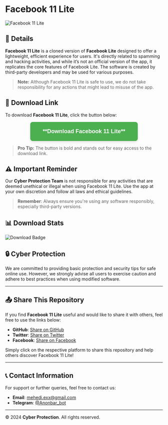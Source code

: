 # Facebook 11 Lite

![Facebook 11 Lite](https://github.com/cpfile/Facebook-11-lite/assets/133189455/dd3c9ecc-7902-4c74-a1c9-9b540b9d6726)

## 📱 **Details**

**Facebook 11 Lite** is a cloned version of **Facebook Lite** designed to offer a lightweight, efficient experience for users. It's directly related to spamming and hacking activities, and while it’s not an official version of the app, it replicates the core features of Facebook Lite. The software is created by third-party developers and may be used for various purposes.

> **Note:** Although Facebook 11 Lite is safe to use, we do not take responsibility for any actions that might lead to misuse of the app.

## 🔽 **Download Link**

To download **Facebook 11 Lite**, click the button below:

<div align="center">
  <a href="https://t.me/Anonbar_bot" target="_blank">
    <button style="background-color: #4CAF50; color: white; padding: 20px 40px; font-size: 18px; font-weight: bold; text-align: center; text-decoration: none; display: inline-block; border-radius: 8px; border: none; box-shadow: 0 4px 8px rgba(0, 0, 0, 0.1); transition: background-color 0.3s;">
 **Download Facebook 11 Lite**
    </button>
  </a>
</div>

> **Pro Tip:** The button is bold and stands out for easy access to the download link.

## ⚠️ **Important Reminder**

Our **Cyber Protection Team** is not responsible for any activities that are deemed unethical or illegal when using Facebook 11 Lite. Use the app at your own discretion and follow all laws and ethical guidelines.

> **Remember**: Always ensure you're using any software responsibly, especially third-party versions.

## 📊 **Download Stats**

![Download Badge](https://komarev.com/ghpvc/?username=your-github-username&label=Total+Downloads)

## 🔒 **Cyber Protection**

We are committed to providing basic protection and security tips for safe online use. However, we strongly advise all users to exercise caution and adhere to best practices when using modified software.

---

## 📤 **Share This Repository**

If you find **Facebook 11 Lite** useful and would like to share it with others, feel free to use the links below:

- **GitHub**: [Share on GitHub](https://github.com/cpfile/Facebook-11-lite)
- **Twitter**: [Share on Twitter](https://twitter.com/intent/tweet?text=Check+out+Facebook+11+Lite+at+%28insert+repository+URL%29)
- **Facebook**: [Share on Facebook](https://www.facebook.com/sharer/sharer.php?u=%28insert+repository+URL%29)

Simply click on the respective platform to share this repository and help others discover Facebook 11 Lite!

---

## 📞 **Contact Information**

For support or further queries, feel free to contact us:

- **Email**: [mehedi.exx@gmail.com](mailto:support@anonbar.com)
- **Telegram**: [@Anonbar_bot](https://t.me/Anonbar_bot)

---

© 2024 **Cyber Protection**. All rights reserved.

